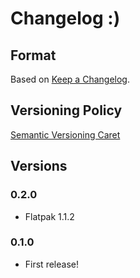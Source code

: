 # Changelog :)

## Format

Based on [Keep a Changelog].

## Versioning Policy

[Semantic Versioning Caret]

## Versions

### 0.2.0

* Flatpak 1.1.2

### 0.1.0

* First release!

[Keep a Changelog]: http://keepachangelog.com/en/1.0.0/
[Semantic Versioning Caret]: https://github.com/myowncake/semver-caret